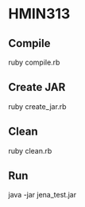 # HMIN313

## Compile

   ruby compile.rb

## Create JAR
   
   ruby create_jar.rb

## Clean
   
   ruby clean.rb

## Run

   java -jar jena_test.jar
